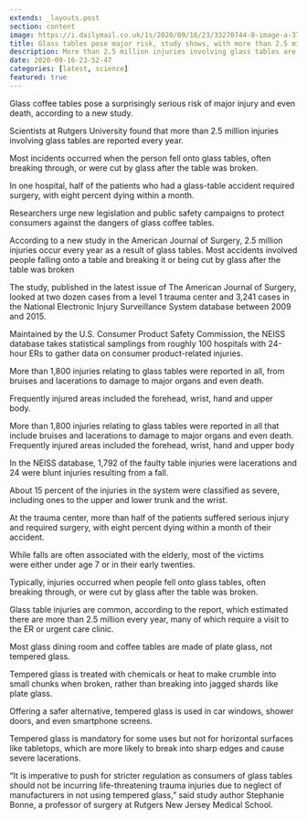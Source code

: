 ```yaml
---
extends: _layouts.post
section: content
image: https://i.dailymail.co.uk/1s/2020/09/16/23/33270744-0-image-a-37_1600296047694.jpg 
title: Glass tables pose major risk, study shows, with more than 2.5 million accidents reported every year  
description: More than 2.5 million injuries involving glass tables are reported every year, according to scientists at Rutgers. In one hospital, half of all glass-table accidents required surgery. 
date: 2020-09-16-23-52-47 
categories: [latest, science] 
featured: true 
--- 
```

Glass coffee tables pose a surprisingly serious risk of major injury and even death, according to a new study.

Scientists at Rutgers University found that more than 2.5 million injuries involving glass tables are reported every year.

Most incidents occurred when the person fell onto glass tables, often breaking through, or were cut by glass after the table was broken.

In one hospital, half of the patients who had a glass-table accident required surgery, with eight percent dying within a month.

Researchers urge new legislation and public safety campaigns to protect consumers against the dangers of glass coffee tables.

According to a new study in the American Journal of Surgery, 2.5 million injuries occur every year as a result of glass tables. Most accidents involved people falling onto a table and breaking it or being cut by glass after the table was broken

The study, published in the latest issue of The American Journal of Surgery, looked at two dozen cases from a level 1 trauma center and 3,241 cases in the National Electronic Injury Surveillance System database between 2009 and 2015. 

Maintained by the U.S. Consumer Product Safety Commission, the NEISS database takes statistical samplings from roughly 100 hospitals with 24-hour ERs to gather data on consumer product-related injuries.

More than 1,800 injuries relating to glass tables were reported in all, from bruises and lacerations to damage to major organs and even death.    

Frequently injured areas included the forehead, wrist, hand and upper body. 

More than 1,800 injuries relating to glass tables were reported in all that include bruises and lacerations to damage to major organs and even death. Frequently injured areas included the forehead, wrist, hand and upper body

In the NEISS database, 1,792 of the faulty table injuries were lacerations and 24 were blunt injuries resulting from a fall.

About 15 percent of the injuries in the system were classified as severe, including ones to the upper and lower trunk and the wrist.

At the trauma center, more than half of the patients suffered serious injury and required surgery, with eight percent dying within a month of their accident.

While falls are often associated with the elderly, most of the victims were either under age 7 or in their early twenties.      

Typically, injuries occurred when people fell onto glass tables, often breaking through, or were cut by glass after the table was broken.

Glass table injuries are common, according to the report, which estimated there are more than 2.5 million every year, many of which require a visit to the ER or urgent care clinic.

Most glass dining room and coffee tables are made of plate glass, not tempered glass. 

Tempered glass is treated with chemicals or heat to make crumble into small chunks when broken, rather than breaking into jagged shards like plate glass.

Offering a safer alternative, tempered glass is used in car windows, shower doors, and even smartphone screens.

Tempered glass is mandatory for some uses but not for horizontal surfaces like tabletops, which are more likely to break into sharp edges and cause severe lacerations.

“It is imperative to push for stricter regulation as consumers of glass tables should not be incurring life-threatening trauma injuries due to neglect of manufacturers in not using tempered glass,” said study author Stephanie Bonne, a professor of surgery at Rutgers New Jersey Medical School.    

